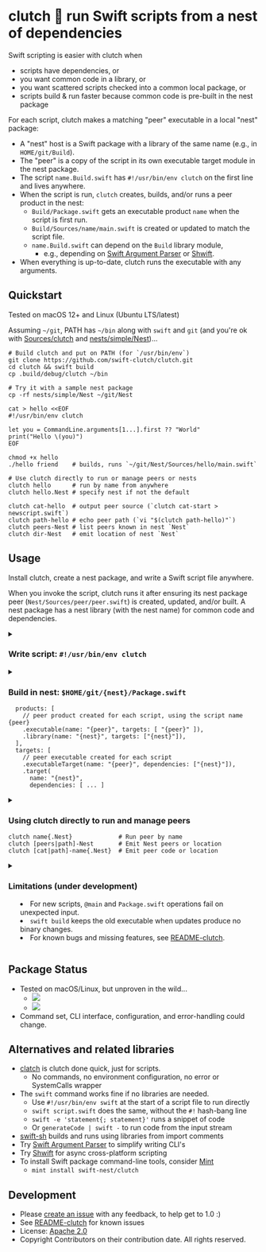 # clutch 🪺 run Swift scripts from a nest of dependencies

Swift scripting is easier with clutch when 
- scripts have dependencies, or
- you want common code in a library, or
- you want scattered scripts checked into a common local package, or
- scripts build & run faster because common code is pre-built in the nest package

For each script, clutch makes a matching "peer" executable in a local "nest" package:
- A "nest" host is a Swift package with a library of the same name (e.g., in `HOME/git/Build`). 
- The "peer" is a copy of the script in its own executable target module in the nest package.
- The script `name.Build.swift` has `#!/usr/bin/env clutch` on the first line and lives anywhere.
- When the script is run, `clutch` creates, builds, and/or runs a peer product in the nest:
    - `Build/Package.swift` gets an executable product `name` when the script is first run.
    - `Build/Sources/name/main.swift` is created or updated to match the script file.
    - `name.Build.swift` can depend on the `Build` library module, 
        - e.g., depending on 
          [Swift Argument Parser](https://github.com/apple/swift-argument-parser) 
          or [Shwift](https://github.com/GeorgeLyon/Shwift).
- When everything is up-to-date, clutch runs the executable with any arguments.

## Quickstart

Tested on macOS 12+ and Linux (Ubuntu LTS/latest)

Assuming `~/git`, PATH has `~/bin` along with `swift` and `git`
(and you're ok with [Sources/clutch](Sources/clutch) 
and [nests/simple/Nest](nests/simple/Nest))...

```
# Build clutch and put on PATH (for `/usr/bin/env`)
git clone https://github.com/swift-clutch/clutch.git
cd clutch && swift build 
cp .build/debug/clutch ~/bin

# Try it with a sample nest package
cp -rf nests/simple/Nest ~/git/Nest

cat > hello <<EOF
#!/usr/bin/env clutch

let you = CommandLine.arguments[1...].first ?? "World"
print("Hello \(you)")
EOF

chmod +x hello 
./hello friend    # builds, runs `~/git/Nest/Sources/hello/main.swift`

# Use clutch directly to run or manage peers or nests
clutch hello      # run by name from anywhere
clutch hello.Nest # specify nest if not the default

clutch cat-hello  # output peer source (`clutch cat-start > newscript.swift`)
clutch path-hello # echo peer path (`vi "$(clutch path-hello)"`)
clutch peers-Nest # list peers known in nest `Nest`
clutch dir-Nest   # emit location of nest `Nest`
```

## Usage
Install clutch, create a nest package, and write a Swift script file anywhere.

When you invoke the script, clutch runs it after ensuring its nest package peer
(`Nest/Sources/peer/peer.swift`) is created, updated, and/or built.  A nest
package has a nest library (with the nest name) for common code and dependencies.


<details><summary>

### Write script: `#!/usr/bin/env clutch`

</summary>

- The peer name is the initial filename segment (before `.`).
    - The nest name is any trailing segment (ignoring .swift), or `Nest`.
    - Both the nest and peer name must be valid ASCII identifiers.
- The file is executable and has a valid hash-bang on the first line:
    - `#!/path/to/clutch`
    - `#!/usr/bin/env clutch` (best, if clutch is on your PATH)
- The script has valid top-level code, depending only on the nest library.

The nest peer in `{nest}/Sources/{peer}` will be created on first impression.
The peer filename is `main.swift`, or `{peer}.swift` if it contains `@main`.

`Package.swift` will be updated with peer product and target declarations:
- `.executable(name: "{peer}", targets: [ "{peer}" ]),`
- `.executableTarget(name: "{peer}", dependencies: ["{nest}"]),` 

</details>

<details><summary>

### Build in nest: `$HOME/git/{nest}/Package.swift`
```
  products: [
    // peer product created for each script, using the script name {peer}
    .executable(name: "{peer}", targets: [ "{peer}" ]),
    .library(name: "{nest}", targets: ["{nest}"]),
  ],
  targets: [
    // peer executable created for each script
    .executableTarget(name: "{peer}", dependencies: ["{nest}"]),
    .target(
      name: "{nest}",
      dependencies: [ ... ] 
``` 
</summary>

By default clutch builds using `-c debug --quiet` (to avoid delay and noise),
the nest package is named `Nest`, and it lives at `$HOME/git/Nest`. 

To configure the nest location or output, set environment variables:
- `CLUTCH_NEST_NAME`: find nest in `$HOME/{relative-path}/{nest-name}`
- `CLUTCH_NEST_RELPATH`: relative path from HOME (defaults to `git`)
- `CLUTCH_NEST_BASE`: find nest in `$CLUTCH_NEST_BASE/{nest-name}` instead
- `CLUTCH_NEST_PATH`: full path to nest directory (ignoring other variables)
- `CLUTCH_LOG`: any value to log steps to standard error
- `CLUTCH_BUILD`: `@{arg0}@{arg1}..`, or `{release} {loud | verbose}`

The nest directory name must be the name of the library module.

For sample nest packages, see [nests](nests) or use 
`swift package init --type library`.

</details>

<details><summary>

### Using clutch directly to run and manage peers
```
clutch name{.Nest}             # Run peer by name
clutch [peers|path]-Nest       # Emit Nest peers or location
clutch [cat|path]-name{.Nest}  # Emit peer code or location
```

</summary>

Use clutch directly to run scripts by filename or peer name
```
clutch name.swift      # Build and run name from default nest (even if new)
clutch name            # Run by name
```

Use clutch to list peers in a nest and find or copy the peer source file:
```
clutch peers-Data      # List peers in the `Data` nest
clutch path-name       # Echo path to source file for peer `name`
clutch cat-init.Data   # Output code from peer `init` in Data nest
```
</details>


<details><summary>

### Limitations (under development)
- For new scripts, `@main` and `Package.swift` operations fail on unexpected input.
- `swift build` keeps the old executable when updates produce no binary changes.
- For known bugs and missing features, see [README-clutch](README-clutch.md).

</summary>

- The `@main` detection is simplistic for new scripts (and not done for updates).
- The `Package.swift` editing for new scripts is also a simple scan.
    - It seeks `products: ` and `  targets:` (the latter with 2 leading spaces)
        - `target:` is common; please avoid 2 spaces before it. 
        - And please avoid that text in comments or other declarations. 
    - To avoid missed/invalid insertions, tag the line before the declaration:
      with `CLUTCH_PRODUCT` or `CLUTCH_TARGET`
- Builds are based only on last-modified time.
    - Swift does not re-link the binary after edits result in the same code
      (so a second clutch run would trigger another no-op build).
- Output streams and exit codes mix clutch, swift build, and executables.
    - A failed exit code will always be 1 (even if the script exits with 2).
- Users have to manually edit the package to rename/delete peers or fix errors.
    - To delete, remove `Sources/peer` and two lines for peer in `Package.swift`

</details>

## Package Status
- Tested on macOS/Linux, but unproven in the wild...
    - [![](https://img.shields.io/endpoint?url=https%3A%2F%2Fswiftpackageindex.com%2Fapi%2Fpackages%2Fswift-nest%2Fclutch%2Fbadge%3Ftype%3Dswift-versions)](https://swiftpackageindex.com/swift-nest/clutch)
    - [![](https://img.shields.io/endpoint?url=https%3A%2F%2Fswiftpackageindex.com%2Fapi%2Fpackages%2Fswift-nest%2Fclutch%2Fbadge%3Ftype%3Dplatforms)](https://swiftpackageindex.com/swift-nest/clutch)
- Command set, CLI interface, configuration, and error-handling could change.

## Alternatives and related libraries
- [clatch](Sources/clatch/clatch.swift) is clutch done quick, just for scripts.
    - No commands, no environment configuration, no error or SystemCalls wrapper
- The `swift` command works fine if no libraries are needed.
    - Use `#!/usr/bin/env swift` at the start of a script file to run directly
    - `swift script.swift` does the same, without the `#!` hash-bang line
    - `swift -e 'statement{; statement}'` runs a snippet of code
    - Or `generateCode | swift -` to run code from the input stream
- [swift-sh](https://github.com/mxcl/swift-sh) builds and runs using libraries from import comments
- Try [Swift Argument Parser](https://github.com/apple/swift-argument-parser) to simplify writing CLI's
- Try [Shwift](https://github.com/GeorgeLyon/Shwift) for async cross-platform scripting
- To install Swift package command-line tools, consider [Mint](https://github.com/yonaskolb/Mint)
    - `mint install swift-nest/clutch`

## Development
- Please [create an issue](https://github.com/swift-nest/clutch/issues) with any feedback, to help get to 1.0 :)
- See [README-clutch](README-clutch.md) for known issues
- License: [Apache 2.0](LICENSE.txt)
- Copyright Contributors on their contribution date.  All rights reserved.

